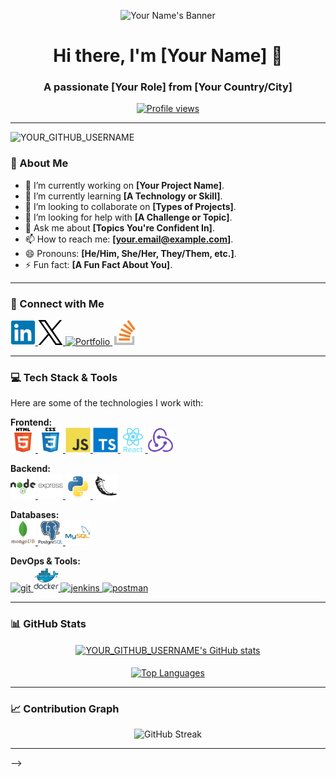 <p align="center">
  <img src="https://your-image-url.com/banner.png" alt="Your Name's Banner">
</p>

<h1 align="center">Hi there, I'm [Your Name] 👋</h1>
<h3 align="center">A passionate [Your Role] from [Your Country/City]</h3>

<p align="center">
  <a href="https://github.com/YOUR_GITHUB_USERNAME">
    <img src="https://komarev.com/ghpvc/?username=YOUR_GITHUB_USERNAME&label=Profile%20views&color=0e75b6&style=flat" alt="Profile views">
  </a>
</p>

---

<p align="left"> <img src="https://komarev.com/ghpvc/?username=YOUR_GITHUB_USERNAME&label=Profile%20views&color=0e75b6&style=flat" alt="YOUR_GITHUB_USERNAME" /> </p>

### 📝 About Me

- 🔭 I’m currently working on **[Your Project Name]**.
- 🌱 I’m currently learning **[A Technology or Skill]**.
- 👯 I’m looking to collaborate on **[Types of Projects]**.
- 🤔 I’m looking for help with **[A Challenge or Topic]**.
- 💬 Ask me about **[Topics You're Confident In]**.
- 📫 How to reach me: **[your.email@example.com]**.
- 😄 Pronouns: **[He/Him, She/Her, They/Them, etc.]**.
- ⚡ Fun fact: **[A Fun Fact About You]**.

---

### 🤝 Connect with Me

<p align="left">
  <a href="https://linkedin.com/in/[your-linkedin-url]" target="_blank">
    <img src="https://raw.githubusercontent.com/devicons/devicon/master/icons/linkedin/linkedin-original.svg" alt="LinkedIn" width="40" height="40" />
  </a>
  <a href="https://twitter.com/[your-twitter-handle]" target="_blank">
    <img src="https://raw.githubusercontent.com/devicons/devicon/master/icons/twitter/twitter-original.svg" alt="Twitter" width="40" height="40" />
  </a>
  <a href="https://[your-portfolio-website.com]" target="_blank">
    <img src="https://img.icons8.com/color/48/000000/domain.png" alt="Portfolio" width="40" height="40" />
  </a>
  <a href="https://stackoverflow.com/users/[your-user-id]/[your-username]" target="_blank">
    <img src="https://raw.githubusercontent.com/devicons/devicon/master/icons/stackoverflow/stackoverflow-original.svg" alt="Stack Overflow" width="40" height="40" />
  </a>
</p>

---

### 💻 Tech Stack & Tools

Here are some of the technologies I work with:

<p align="left">
  <strong>Frontend:</strong><br>
  <a href="https://www.w3.org/html/" target="_blank" rel="noreferrer"> <img src="https://raw.githubusercontent.com/devicons/devicon/master/icons/html5/html5-original-wordmark.svg" alt="html5" width="40" height="40"/> </a>
  <a href="https://www.w3schools.com/css/" target="_blank" rel="noreferrer"> <img src="https://raw.githubusercontent.com/devicons/devicon/master/icons/css3/css3-original-wordmark.svg" alt="css3" width="40" height="40"/> </a>
  <a href="https://developer.mozilla.org/en-US/docs/Web/JavaScript" target="_blank" rel="noreferrer"> <img src="https://raw.githubusercontent.com/devicons/devicon/master/icons/javascript/javascript-original.svg" alt="javascript" width="40" height="40"/> </a>
  <a href="https://www.typescriptlang.org/" target="_blank" rel="noreferrer"> <img src="https://raw.githubusercontent.com/devicons/devicon/master/icons/typescript/typescript-original.svg" alt="typescript" width="40" height="40"/> </a>
  <a href="https://reactjs.org/" target="_blank" rel="noreferrer"> <img src="https://raw.githubusercontent.com/devicons/devicon/master/icons/react/react-original-wordmark.svg" alt="react" width="40" height="40"/> </a>
  <a href="https://redux.js.org" target="_blank" rel="noreferrer"> <img src="https://raw.githubusercontent.com/devicons/devicon/master/icons/redux/redux-original.svg" alt="redux" width="40" height="40"/> </a>
</p>

<p align="left">
  <strong>Backend:</strong><br>
  <a href="https://nodejs.org" target="_blank" rel="noreferrer"> <img src="https://raw.githubusercontent.com/devicons/devicon/master/icons/nodejs/nodejs-original-wordmark.svg" alt="nodejs" width="40" height="40"/> </a>
  <a href="https://expressjs.com" target="_blank" rel="noreferrer"> <img src="https://raw.githubusercontent.com/devicons/devicon/master/icons/express/express-original-wordmark.svg" alt="express" width="40" height="40"/> </a>
  <a href="https://www.python.org" target="_blank" rel="noreferrer"> <img src="https://raw.githubusercontent.com/devicons/devicon/master/icons/python/python-original.svg" alt="python" width="40" height="40"/> </a>
  <a href="https://flask.palletsprojects.com/" target="_blank" rel="noreferrer"> <img src="https://raw.githubusercontent.com/devicons/devicon/master/icons/flask/flask-original.svg" alt="flask" width="40" height="40"/> </a>
</p>

<p align="left">
  <strong>Databases:</strong><br>
  <a href="https://www.mongodb.com/" target="_blank" rel="noreferrer"> <img src="https://raw.githubusercontent.com/devicons/devicon/master/icons/mongodb/mongodb-original-wordmark.svg" alt="mongodb" width="40" height="40"/> </a>
  <a href="https://www.postgresql.org" target="_blank" rel="noreferrer"> <img src="https://raw.githubusercontent.com/devicons/devicon/master/icons/postgresql/postgresql-original-wordmark.svg" alt="postgresql" width="40" height="40"/> </a>
  <a href="https://www.mysql.com/" target="_blank" rel="noreferrer"> <img src="https://raw.githubusercontent.com/devicons/devicon/master/icons/mysql/mysql-original-wordmark.svg" alt="mysql" width="40" height="40"/> </a>
</p>

<p align="left">
  <strong>DevOps & Tools:</strong><br>
  <a href="https://git-scm.com/" target="_blank" rel="noreferrer"> <img src="https://www.vectorlogo.zone/logos/git-scm/git-scm-icon.svg" alt="git" width="40" height="40"/> </a>
  <a href="https://www.docker.com/" target="_blank" rel="noreferrer"> <img src="https://raw.githubusercontent.com/devicons/devicon/master/icons/docker/docker-original-wordmark.svg" alt="docker" width="40" height="40"/> </a>
  <a href="https://www.jenkins.io" target="_blank" rel="noreferrer"> <img src="https://www.vectorlogo.zone/logos/jenkins/jenkins-icon.svg" alt="jenkins" width="40" height="40"/> </a>
  <a href="https://postman.com" target="_blank" rel="noreferrer"> <img src="https://www.vectorlogo.zone/logos/getpostman/getpostman-icon.svg" alt="postman" width="40" height="40"/> </a>
</p>

---

### 📊 GitHub Stats

<p align="center">
  <a href="https://github.com/anuraghazra/github-readme-stats">
    <img align="center" src="https://github-readme-stats.vercel.app/api?username=YOUR_GITHUB_USERNAME&show_icons=true&locale=en&theme=tokyonight" alt="YOUR_GITHUB_USERNAME's GitHub stats" />
  </a>
  <br><br>
  <a href="https://github.com/anuraghazra/github-readme-stats">
    <img align="center" src="https://github-readme-stats.vercel.app/api/top-langs/?username=YOUR_GITHUB_USERNAME&layout=compact&locale=en&theme=tokyonight" alt="Top Languages" />
  </a>
</p>

---

### 📈 Contribution Graph

<p align="center">
  <img src="https://github-readme-streak-stats.herokuapp.com/?user=YOUR_GITHUB_USERNAME&theme=tokyonight&hide_border=true" alt="GitHub Streak" />
</p>

---
-->
